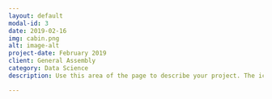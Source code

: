```yaml
---
layout: default
modal-id: 3
date: 2019-02-16
img: cabin.png
alt: image-alt
project-date: February 2019
client: General Assembly
category: Data Science
description: Use this area of the page to describe your project. The icon above is part of a free icon set by <a href="https://sellfy.com/p/8Q9P/jV3VZ/">Flat Icons</a>. On their website, you can download their free set with 16 icons, or you can purchase the entire set with 146 icons for only $12!

---
```

